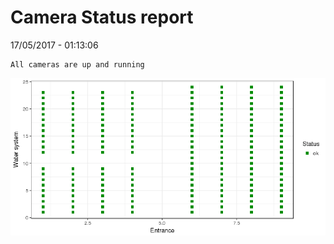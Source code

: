 Camera Status report
================
17/05/2017 - 01:13:06

    All cameras are up and running

![](camreport_files/figure-markdown_github/unnamed-chunk-2-1.png)
